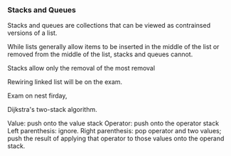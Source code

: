 ### Stacks and Queues

Stacks and queues are collections that can be viewed as contrainsed versions of a list.

While lists generally allow items to be inserted in the middle of the list or removed from the middle of the list, stacks and queues cannot.

Stacks allow only the removal of the most removal

Rewiring linked list will be on the exam.

Exam on nest firday,

Dijkstra's two-stack algorithm.

Value: push onto the value stack
Operator: push onto the operator stack
Left parenthesis: ignore.
Right parenthesis: pop operator and two values; push the result of applying that operator to those values onto the operand stack.
